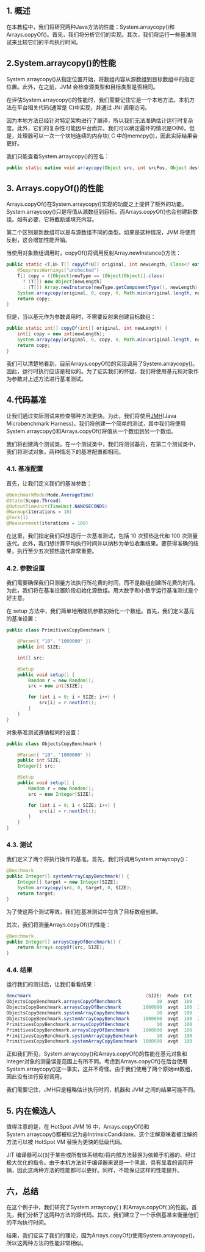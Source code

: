 ## 1. 概述

在本教程中，我们将研究两种Java方法的性能：System.arraycopy()和Arrays.copyOf()。首先，我们将分析它们的实现。其次，我们将运行一些基准测试来比较它们的平均执行时间。

## 2.System.arraycopy()的性能

System.arraycopy()从指定位置开始，将数组内容从源数组到目标数组中的指定位置。此外，在之前，JVM 会检查源类型和目标类型是否相同。

在评估System.arraycopy()的性能时，我们需要记住它是一个本地方法。本机方法在平台相关代码(通常是 C)中实现，并通过 JNI 调用访问。

因为本地方法已经针对特定架构进行了编译，所以我们无法准确估计运行时复杂度。此外，它们的复杂性可能因平台而异。我们可以确定最坏的情况是O(N)。但是，处理器可以一次一个块地连续的内存块( C 中的memcpy())，因此实际结果会更好。

我们只能查看System.arraycopy()的签名：

```java
public static native void arraycopy(Object src, int srcPos, Object dest, int destPos, int length);
```

## 3. Arrays.copyOf()的性能

Arrays.copyOf()在System.arraycopy()实现的功能之上提供了额外的功能。System.arraycopy()只是将值从源数组到目标，而Arrays.copyOf()也会创建新数组。如有必要，它将截断或填充内容。

第二个区别是新数组可以是与源数组不同的类型。如果是这种情况，JVM 将使用反射，这会增加性能开销。

当使用对象数组调用时，copyOf()将调用反射Array.newInstance()方法：

```java
public static <T,U> T[] copyOf(U[] original, int newLength, Class<? extends T[]> newType) {
    @SuppressWarnings("unchecked")
    T[] copy = ((Object)newType == (Object)Object[].class) 
      ? (T[]) new Object[newLength]
      : (T[]) Array.newInstance(newType.getComponentType(), newLength);
    System.arraycopy(original, 0, copy, 0, Math.min(original.length, newLength));
    return copy;
}
```

但是，当以基元作为参数调用时，不需要反射来创建目标数组：

```java
public static int[] copyOf(int[] original, int newLength) {
    int[] copy = new int[newLength];
    System.arraycopy(original, 0, copy, 0, Math.min(original.length, newLength));
    return copy;
}
```

我们可以清楚地看到，目前Arrays.copyOf()的实现调用了System.arraycopy()。因此，运行时执行应该是相似的。为了证实我们的怀疑，我们将使用基元和对象作为参数对上述方法进行基准测试。

## 4.代码基准

让我们通过实际测试来检查哪种方法更快。为此，我们将使用[JMH](https://www.baeldung.com/java-microbenchmark-harness)(Java Microbenchmark Harness)。我们将创建一个简单的测试，其中我们将使用System.arraycopy()和Arrays.copyOf()将值从一个数组到另一个数组。

我们将创建两个测试类。在一个测试类中，我们将测试基元，在第二个测试类中，我们将测试对象。两种情况下的基准配置都相同。

### 4.1. 基准配置

首先，让我们定义我们的基准参数：

```java
@BenchmarkMode(Mode.AverageTime)
@State(Scope.Thread)
@OutputTimeUnit(TimeUnit.NANOSECONDS)
@Warmup(iterations = 10)
@Fork(1)
@Measurement(iterations = 100)
```

在这里，我们指定我们只想运行一次基准测试，包括 10 次预热迭代和 100 次测量迭代。此外，我们想计算平均执行时间并以纳秒为单位收集结果。要获得准确的结果，执行至少五次预热迭代非常重要。

### 4.2. 参数设置

我们需要确保我们只测量方法执行所花费的时间，而不是数组创建所花费的时间。为此，我们将在基准设置阶段初始化源数组。用大数字和小数字运行基准测试是个好主意。

在 setup 方法中，我们简单地用随机参数初始化一个数组。首先，我们定义基元的基准设置：

```java
public class PrimitivesCopyBenchmark {

    @Param({ "10", "1000000" })
    public int SIZE;

    int[] src;

    @Setup
    public void setup() {
        Random r = new Random();
        src = new int[SIZE];

        for (int i = 0; i < SIZE; i++) {
            src[i] = r.nextInt();
        }
    }
}

```

对象基准测试遵循相同的设置：

```java
public class ObjectsCopyBenchmark {

    @Param({ "10", "1000000" })
    public int SIZE;
    Integer[] src;

    @Setup
    public void setup() {
        Random r = new Random();
        src = new Integer[SIZE];

        for (int i = 0; i < SIZE; i++) {
            src[i] = r.nextInt();
        }
    }
}
```

### 4.3. 测试

我们定义了两个将执行操作的基准。首先，我们将调用System.arraycopy()：

```java
@Benchmark
public Integer[] systemArrayCopyBenchmark() {
    Integer[] target = new Integer[SIZE];
    System.arraycopy(src, 0, target, 0, SIZE);
    return target;
}
```

为了使这两个测试等效，我们在基准测试中包含了目标数组创建。

其次，我们将测量Arrays.copyOf()的性能：

```java
@Benchmark
public Integer[] arraysCopyOfBenchmark() {
    return Arrays.copyOf(src, SIZE);
}
```

### 4.4. 结果

运行我们的测试后，让我们看看结果：

```java
Benchmark                                          (SIZE)  Mode  Cnt        Score       Error  Units
ObjectsCopyBenchmark.arraysCopyOfBenchmark             10  avgt  100        8.535 ±     0.006  ns/op
ObjectsCopyBenchmark.arraysCopyOfBenchmark        1000000  avgt  100  2831316.981 ± 15956.082  ns/op
ObjectsCopyBenchmark.systemArrayCopyBenchmark          10  avgt  100        9.278 ±     0.005  ns/op
ObjectsCopyBenchmark.systemArrayCopyBenchmark     1000000  avgt  100  2826917.513 ± 15585.400  ns/op
PrimitivesCopyBenchmark.arraysCopyOfBenchmark          10  avgt  100        9.172 ±     0.008  ns/op
PrimitivesCopyBenchmark.arraysCopyOfBenchmark     1000000  avgt  100   476395.127 ±   310.189  ns/op
PrimitivesCopyBenchmark.systemArrayCopyBenchmark       10  avgt  100        8.952 ±     0.004  ns/op
PrimitivesCopyBenchmark.systemArrayCopyBenchmark  1000000  avgt  100   475088.291 ±   726.416  ns/op
```

正如我们所见，System.arraycopy()和Arrays.copyOf()的性能在基元对象和Integer对象的测量误差范围上有所不同。考虑到Arrays.copyOf()在后台使用System.arraycopy()这一事实，这并不奇怪。由于我们使用了两个原始int数组，因此没有进行反射调用。

我们需要记住，JMH只是粗略估计执行时间，机器和 JVM 之间的结果可能不同。

## 5. 内在候选人

值得注意的是，在 HotSpot JVM 16 中，Arrays.copyOf()和System.arraycopy()都被标记为@IntrinsicCandidate。这个注解意味着被注解的方法可以被 HotSpot VM 替换为更快的低级代码。

JIT 编译器可以(对于某些或所有体系结构)将内部方法替换为依赖于机器的、经过极大优化的指令。由于本机方法对于编译器来说是一个黑盒，具有显着的调用开销，因此这两种方法的性能都可以更好。同样，不能保证这样的性能提升。

## 六，总结

在这个例子中，我们研究了System.arraycopy( ) 和Arrays.copyOf( )的性能。首先，我们分析了这两种方法的源代码。其次，我们建立了一个示例基准来衡量他们的平均执行时间。

结果，我们证实了我们的理论，因为Arrays.copyOf()使用System.arraycopy()，所以这两种方法的性能非常相似。